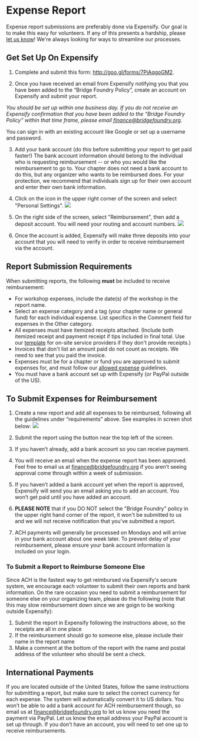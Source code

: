# Expense Report

Expense report submissions are preferably done via Expensify.  Our goal is to make this easy for volunteers.  If any of this presents a hardship, please [let us know](mailto:finance@bridgefoundry.org)!  We're always looking for ways to streamline our processes.

## Get Set Up On Expensify

1. Complete and submit this form: http://goo.gl/forms/7PjAqgoGM2.

2. Once you have received an email from Expensify notifying you that you have been added to the “Bridge Foundry Policy”, create an account on Expensify and submit your report.

 *You should be set up within one business day. If you do not receive an Expensify confirmation that you have been added to the “Bridge Foundry Policy” within that time frame, please email finance@bridgefoundry.org.*

 ​You can sign in with an existing account like Google or set up a username and password.

3. Add your bank account (do this before submitting your report to get paid faster!) The bank account information should belong to the individual who is requesting reimbursement -- or who you would like the reimbursement to go to. Your chapter does not need a bank account to do this, but any organizer who wants to be reimbursed does. For your protection, we recommend that individuals sign up for their own account and enter their own bank information.

4. Click on the icon in the upper right corner of the screen and select "Personal Settings". ![](https://lh5.googleusercontent.com/N0U2jdm8BS4HY3pz3ReYlLDNXVZOrQZaduuYKP2Yu2FS50PJ5GdIBI3Niw9MXWXKcEIFk40n1dstM6JwoIJ0-2wLr-iKlUO36YmnPfYMVTY47kI3n1cXWoyffud5kMsyLnzPc_E)

5. On the right side of the screen, select "Reimbursement", then add a deposit account. You will need your routing and account numbers.
![](https://lh5.googleusercontent.com/GPv_a6Vrai9tyHbG895_uxwkXnv3uthys0Vtq8cd1IaRnujV036fHo7laRyTovBkFTyHTusl1xNzEl07TQTsJ_3W57Y5bZ8cyMdQ1B0eQqqB5ehoQP778k3p0M-bhsmDJBQRDXQ)

6. Once the account is added, Expensify will make three deposits into your account that you will need to verify in order to receive reimbursement via the account.


## Report Submission Requirements

When submitting reports, the following **must** be included to receive reimbursement:

- For workshop expenses, include the date(s) of the workshop in the report name.
- Select an expense category and a tag (your chapter name or general fund) for each individual expense. List specifics in the Comment field for expenses in the Other category.
- All expenses must have itemized receipts attached. (Include both itemized receipt and payment receipt if tips included in final total. Use our [template](https://drive.google.com/file/d/0ByFHpp-IkBaFbnBZTndCWTktcmc/view?usp=sharing) for on-site service providers if they don't provide receipts.)
- Invoices that don't list an amount paid do not count as receipts. We need to see that you paid the invoice. 
- Expenses must be for a chapter or fund you are approved to submit expenses for, and must follow our [allowed expense](../bridge-chapter-policies.md#allowed-expenses) guidelines.
- You must have a bank account set up with Expensify (or PayPal outside of the US).

## To Submit Expenses for Reimbursement

1. Create a new report and add all expenses to be reimbursed, following all the guidelines under “requirements” above. See examples in screen shot below:
![](https://lh3.googleusercontent.com/rRTZcD2dWM6CwDQGjCKGJM_AXwfBBWmfYcP87CJze6wjjLEGfIWSmSoy9YoYNkIpPh9a7BeHf37X1Eqne65WWhE-XbNXt3SJBoLTpJSMR2lYgEk_8aIYCaR-eqiCiMdD2gAGkoM)

2. Submit the report using the button near the top left of the screen.

3. If you haven’t already, add a bank account so you can receive payment.

4. You will receive an email when the expense report has been approved. Feel free to email us at finance@bridgefoundry.org if you aren’t seeing approval come through within a week of submission.

5. If you haven’t added a bank account yet when the report is approved, Expensify will send you an email asking you to add an account. You won’t get paid until you have added an account.

6. **PLEASE NOTE** that if you DO NOT select the "Bridge Foundry" policy in the upper right hand corner of the report, it won't be submitted to us and we will not receive notification that you've submitted a report.

7. ACH payments will generally be processed on Mondays and will arrive in your bank account about one week later. To prevent delay of your reimbursement, please ensure your bank account information is included on your login.

### To Submit a Report to Reimburse Someone Else

Since ACH is the fastest way to get reimbursed via Expensify's secure system, we encourage each volunteer to submit their own reports and bank information. On the rare occasion you need to submit a reimbursement for someone else on your organizing team, please do the following (note that this may slow reimbursement down since we are goign to be working outside Expensify): 

1. Submit the report in Expensify following the instructions above, so the receipts are all in one place
2. If the reimbursement should go to someone else, please include their name in the report name
3. Make a comment at the bottom of the report with the name and postal address of the volunteer who should be sent a check. 

## International Payments

If you are located outside of the United States, follow the same instructions for submitting a report, but make sure to select the correct currency for each expense. The system will automatically convert it to US dollars. You won’t be able to add a bank account for ACH reimbursement though, so email us at finance@bridgefoundry.org to let us know you need the payment via PayPal. Let us know the email address your PayPal account is set up through. If you don’t have an account, you will need to set one up to receive reimbursements.
